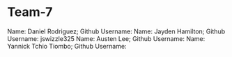 # Team-7
Name: Daniel Rodriguez; Github Username: 
Name: Jayden Hamilton; Github Username: jswizzle325
Name: Austen Lee; Github Username: 
Name: Yannick Tchio Tiombo; Github Username: 
